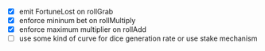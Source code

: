 - [x] emit FortuneLost on rollGrab
- [x] enforce mininum bet on rollMultiply
- [x] enforce maximum multiplier on rollAdd
- [ ] use some kind of curve for dice generation rate or use stake mechanism
